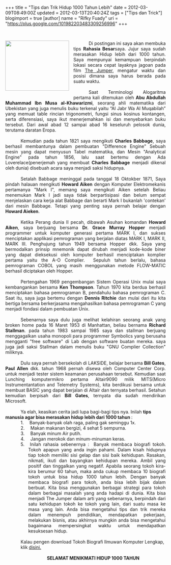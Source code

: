 +++
title = "Tips dan Trik Hidup 1000 Tahun Lebih"
date = 2012-03-09T08:49:00Z
updated = 2012-03-13T20:40:24Z
tags = ["Tips dan Trick"]
blogimport = true 
[author]
	name = "Rifky Fuady"
	uri = "https://plus.google.com/101982203483309256996"
+++

<br /><div class="separator" style="clear: both; text-align: center;"><a href="http://2.bp.blogspot.com/-uaL19q49wv4/T1lhUuEuzdI/AAAAAAAAAB4/IUXHZJd0fW8/s1600/swa33.jpg" imageanchor="1" style="clear: left; float: left; margin-bottom: 1em; margin-right: 1em;"><img border="0" height="157" src="http://2.bp.blogspot.com/-uaL19q49wv4/T1lhUuEuzdI/AAAAAAAAAB4/IUXHZJd0fW8/s200/swa33.jpg" width="200" /></a></div><div class="MsoNormal" style="text-align: justify; text-indent: .5in;">Di postingan ini saya akan membuka tips <b>Rahasia Besar</b>saya. Jujur saya sudah merasakan Hidup lebih dari 1000 tahun. Saya mempunyai kemampuan berpindah lokasi secara cepat layaknya jagoan pada film <a href="http://www.jumperthemovie.com/" target="_blank">The Jumper</a>, mengatur waktu dan posisi dimana saya harus berada pada suatu waktu.<br /><br /></div><div class="MsoNormal" style="text-align: justify; text-indent: .5in;">Saat Terminologi Alogaritma pertama kali ditemukan oleh <b>Abu Abdullah Muhammad Ibn Musa al-Khawarizmi</b>, seorang ahli matematika dari Ubekistan yang juga menulis buku terkenal yaitu “Al Jabr Wa Al Muqabilah” yang memuat table rincian trigonometri, fungsi sinus kosinus kontangen, serta diferensiasi, saya ikut menerjemahkan isi dan menyebarkan buku tersebut. Dari awal abad 12 sampai abad 16 keseluruh pelosok dunia, terutama daratan Eropa.<br /><br /></div><div class="MsoNormal" style="text-align: justify; text-indent: .5in;">Kemudian pada tahun 1821 saya mengikuti <b>Charles Babbage</b>, saya berhasil membantunya dalam pembuatan "Difference Engine" Sebuah mesin yang dapat menyusun Tabel matematika, dan Mesin "Analytical Engine" pada tahun 1856, lalu saat bertemu dengan Ada Loverelace(penerjemah yang membuat <b>Charles Babbage</b> menjadi dikenal oleh dunia) disebuah acara saya menjadi saksi hidupnya.<br /><br /></div><div class="MsoNormal" style="text-align: justify; text-indent: .5in;">Setalah Babbage meninggal pada tanggal 18 Oktokber 1871, Saya pindah halauan mengikuti <b>Howard Aiken</b> dengan Komputer Elektromekanis pertamanya "Mark I", memang saya mengikuti Aiken setelah Beliau menemukan Mark I jadi saya tidak berpartisipasi dan belum sempat menjelaskan cara kerja alat Babbage dan berarti Mark I bukanlah 'contekan' dari mesin Babbage. Tetapi yang penting saya pernah belajar dengan <b>Howard Aieken</b>.<br /><br /></div><div class="MsoNormal" style="text-align: justify; text-indent: .5in;">Ketika Perang dunia II pecah, dibawah Asuhan komandan <b>Howard Aiken</b>, saya berjuang bersama <b>Dr. Grace Murray Hopper</b> menjadi programmer untuk komputer generasi pertama MARK I, dan sukses menciptakan applikasi pemrograman yang berjalan diatas MARK I, MARK II, MARK III. Penghujung tahun 1949 bersama Hopper dkk. Saya yang bermodalkan prinsip mnemonik dapat dirubah menjadi kode-kode biner yang dapat dieksekusi oleh komputer berhasil menciptakan komplier pertama yaitu the A-O Complier. &nbsp;Sepuluh tahun berlalu, bahasa pemrograman COBOL yang masih menggunakan metode FLOW-MATIC berhasil diciptakan oleh Hopper.<br /><br /></div><div class="MsoNormal" style="text-align: justify; text-indent: .5in;">Pertengahan 1969 pengembangan Sistem Operasi Unix mulai saya kembangankan bersama <b>Ken Thompson</b>. Tahun 1970 kita berdua berhasil menciptakan bahasa pemrograman B, pendahulu bahasa pemrograman C. Saat itu, saya juga bertemu dengan <b>Dennis Ritchie</b> dan mulai dari itu kita bertiga bersama berkerjasama mengahasilkan bahasa pemrograman C yang menjadi fondasi dalam pembuatan Unix.<br /><br /></div><div class="MsoNormal" style="text-align: justify; text-indent: .5in;">Sebenarnya saya dulu juga melihat kelahiran seorang anak yang broken home pada 16 Maret 1953 di Manhattan, beliau bernama <b>Richard Stallman</b>. pada tahun 1983 sampai 1985 saya dan stallman berjuang menggagalkan usaha monopoli para programmer Symbolics yang berusaha mengganti "free software" di Lab dengan software buatan mereka. saya juga jadi saksi Stallman dalam menulis buku "GNU Complier Collection" miliknya.<br /><br /></div><div class="MsoNormal" style="text-align: justify; text-indent: .5in;">Dulu saya pernah bersekolah di LAKSIDE, belajar bersama <b>Bill Gates</b>, <b>Paul Allen</b> dkk. tahun 1968 pernah disewa oleh Computer Center Corp. untuk menjadi tester sistem keamanan perusahaan tersebut. Kemudian saat Lunching komputermikro pertama Altair9090 milik MITS(Micro Instrumentantation and Telemetry Systems), kita berdikusi bersama untuk membuat BASIC yang dapat berjalan di Altair dan ternyata berhasil. Setahun kemudian berpisah dari <b>Bill Gates</b>, ternyata dia sudah mendirikan Microsoft.&nbsp; <br /><br /></div><div class="MsoNormal" style="text-indent: .5in;">Ya elah, keasikan cerita jadi lupa bagi-bagi tips nya. Inilah <b>tips manusia agar bisa merasakan hidup lebih dari 1000 tahun </b>:</div><div class="MsoListParagraphCxSpFirst" style="margin-left: .75in; mso-add-space: auto; mso-list: l0 level1 lfo1; text-indent: -.25in;">1.<span style="font-size: 7pt;">&nbsp;&nbsp;&nbsp;&nbsp;&nbsp;&nbsp; </span>Banyak-banyak olah raga, paling gak seminggu 1x.</div><div class="MsoListParagraphCxSpMiddle" style="margin-left: .75in; mso-add-space: auto; mso-list: l0 level1 lfo1; text-indent: -.25in;">2.<span style="font-size: 7pt;">&nbsp;&nbsp;&nbsp;&nbsp;&nbsp;&nbsp; </span>Makan makanan bergizi, 4 sehat 5 sempurna.</div><div class="MsoListParagraphCxSpMiddle" style="margin-left: .75in; mso-add-space: auto; mso-list: l0 level1 lfo1; text-indent: -.25in;">3.<span style="font-size: 7pt;">&nbsp;&nbsp;&nbsp;&nbsp;&nbsp;&nbsp; </span>Banyak minum Air putih. </div><div class="MsoListParagraphCxSpMiddle" style="margin-left: .75in; mso-add-space: auto; mso-list: l0 level1 lfo1; text-indent: -.25in;">4.<span style="font-size: 7pt;">&nbsp;&nbsp;&nbsp;&nbsp;&nbsp;&nbsp; </span>Jangan merokok dan minum-minuman keras.</div><div class="MsoListParagraphCxSpLast" style="margin-left: .75in; mso-add-space: auto; mso-list: l0 level1 lfo1; text-align: justify; text-indent: -.25in;">5.<span style="font-size: 7pt;">&nbsp; &nbsp;</span>Inilah rahasia sebenernya :&nbsp; Banyak membaca biografi tokoh. Tokoh apapun yang anda ingin pahami. Dalam kisah hidupnya tiap tokoh memiliki sisi gelap dan sisi baik kehidupan. Rasakan, nikmati, ikuti dan bayangkan kehidupan mereka. Ambil yang positif dan tinggalkan yang negatif. Apabila seorang tokoh kira-kira berumur 60 tahun, maka anda cukup membaca 10 biografi tokoh untuk bisa hidup 1000 tahun lebih. Dengan banyak membaca biografi para tokoh, anda bisa lebih bijak dalam berbuat. Kita bisa menggunakan berbagai strategi para tokoh dalam berbagai masalah yang anda hadapi di dunia. Kita bisa menjadi The Jumper dalam arti yang sebenarnya, berpindah dari satu kehidupan tokoh ke tokoh yang lain, dari suatu masa ke masa yang lain. Anda bisa mengetahui tips dan trik mereka dalam menempuh pendidikan, mendapatkan pekerjaan, melakukan bisnis, atau akhirnya mungkin anda bisa mengetahui bagaimana mempersingkat waktu untuk mendapatkan kesuksesan hidup.</div><div class="MsoListParagraphCxSpLast" style="margin-left: .75in; mso-add-space: auto; mso-list: l0 level1 lfo1; text-align: justify; text-indent: -.25in;"><br /></div><div class="MsoNormal" style="margin-left: .5in;">Kalau pengen download Tokoh Biografi Ilmuwan Komputer Lengkap, klik <a href="http://www.ziddu.com/download/18814939/TokohBiografiIlmuwanKomputer.rar.html">disini.</a></div><div class="MsoNormal" style="margin-left: .5in;"><br /></div><div align="center" class="MsoNormal" style="margin-left: .5in; text-align: center;"><b>SELAMAT MENIKMATI HIDUP 1000 TAHUN</b></div>
